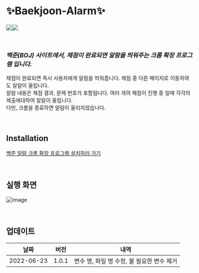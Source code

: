 # ✨Baekjoon-Alarm✨  

<img src="https://img.shields.io/badge/Google Chrome-4285F4?style=for-the-badge&logo=Google Chrome&logoColor=red"><img src="https://img.shields.io/badge/JavaScript-F7DF1E?style=for-the-badge&logo=JavaScript&logoColor=black">

<br>  

### _백준(BOJ) 사이트에서, 채점이 완료되면 알람을 띄워주는 크롬 확장 프로그램 입니다._  

채점이 완료되면 즉시 사용자에게 알람을 띄워줍니다. 채점 중 다른 페이지로 이동하여도 알람이 울립니다.  
알람 내용은 채점 결과, 문제 번호가 포함됩니다. 여러 개의 채점이 진행 중 일때 각각의 제출에대하여 알람이 울립니다.  
다만, 크롬을 종료하면 알람이 울리지않습니다.  

<br>  

## Installation
[백준 알람 크롬 확장 프로그램 설치하러 가기](https://chrome.google.com/webstore/detail/%EB%B0%B1%EC%A4%80-%EC%95%8C%EB%9E%8Cboj-alram/piedmchdfegdhgedliponahpdaniompb?hl=ko)

<br>  

## 실행 화면  
![image](https://user-images.githubusercontent.com/55649302/175318008-30e5a5b5-c7ae-4d3d-835d-c34f06b601cd.png)  

<br>

## 업데이트  

| 날짜 | 버전 | 내역 |
| ------ | ------ | ------ |
| 2022-06-23 |  1.0.1 |  변수 명, 파일 명 수정, 불 필요한 변수 제거 |
